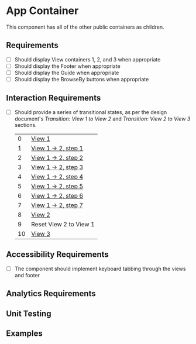 # App Container

This component has all of the other public containers as children.

## Requirements

* [ ] Should display View containers 1, 2, and 3 when appropriate
* [ ] Should display the Footer when appropriate
* [ ] Should display the Guide when appropriate
* [ ] Should display the BrowseBy buttons when appropriate

## Interaction Requirements

* [ ] Should provide a series of transitional states, as per the design document's _Transition: View 1 to View 2_ and _Transition: View 2 to View 3_ sections.

  <table>
    <tr>
      <td>0</td>
      <td>
        <a href="http://ilab.cpsc.ucalgary.ca/energyvis/designdocuments/conditions/2019-02-26-Revision-6/media/exp/prod/View1/View1_Full_ScrollDown.svg" target="_blank">View 1</a>
      </td>
    </tr>
    <tr>
      <td>1</td>
      <td>
        <a href="http://ilab.cpsc.ucalgary.ca/energyvis/designdocuments/conditions/2019-02-26-Revision-6/media/exp/prod/View1/View1_Full_ScrollDown2.svg" target="_blank">View 1 -> 2, step 1</a>
      </td>
    </tr>
    <tr>
      <td>2</td>
      <td>
        <a href="http://ilab.cpsc.ucalgary.ca/energyvis/designdocuments/conditions/2019-02-26-Revision-6/media/exp/prod/Transitions/Transition1.svg" target="_blank">View 1 -> 2, step 2</a>
      </td>
    </tr>
    <tr>
      <td>3</td>
      <td>
        <a href="http://ilab.cpsc.ucalgary.ca/energyvis/designdocuments/conditions/2019-02-26-Revision-6/media/exp/prod/Transitions/Transition2.svg" target="_blank">View 1 -> 2, step 3</a>
      </td>
    </tr>
    <tr>
      <td>4</td>
      <td>
        <a href="http://ilab.cpsc.ucalgary.ca/energyvis/designdocuments/conditions/2019-02-26-Revision-6/media/exp/prod/Transitions/Transition3.svg" target="_blank">View 1 -> 2, step 4</a>
      </td>
    </tr>
    <tr>
      <td>5</td>
      <td>
        <a href="http://ilab.cpsc.ucalgary.ca/energyvis/designdocuments/conditions/2019-02-26-Revision-6/media/exp/prod/Transitions/Transition4.svg" target="_blank">View 1 -> 2, step 5</a>
      </td>
    </tr>
    <tr>
      <td>6</td>
      <td>
        <a href="http://ilab.cpsc.ucalgary.ca/energyvis/designdocuments/conditions/2019-02-26-Revision-6/media/exp/prod/Transitions/Transition5.svg" target="_blank">View 1 -> 2, step 6</a>
      </td>
    </tr>
    <tr>
      <td>7</td>
      <td>
        <a href="http://ilab.cpsc.ucalgary.ca/energyvis/designdocuments/conditions/2019-02-26-Revision-6/media/exp/prod/Transitions/Transition6.svg" target="_blank">View 1 -> 2, step 7</a>
      </td>
    </tr>
    <tr>
      <td>8</td>
      <td>
        <a href="http://ilab.cpsc.ucalgary.ca/energyvis/designdocuments/conditions/2019-03-15-Revision-7/media/exp/prod/View2/View2_Full.svg" target="_blank">View 2</a>
      </td>
    </tr>
    <tr>
      <td>9</td>
      <td>
        Reset View 2 to View 1
      </td>
    </tr>
    <tr>
      <td>10</td>
      <td>
        <a href="http://ilab.cpsc.ucalgary.ca/energyvis/designdocuments/conditions/2019-03-15-Revision-7/media/exp/prod/View3/View3_Full.svg" target="_blank">View 3</a>
      </td>
    </tr>
  </table>

## Accessibility Requirements

* [ ] The component should implement keyboard tabbing through the views and footer

## Analytics Requirements

## Unit Testing

## Examples
